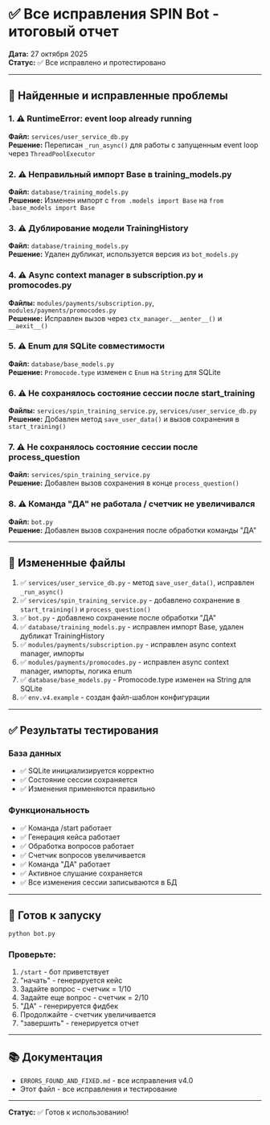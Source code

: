 # ✅ Все исправления SPIN Bot - итоговый отчет

**Дата:** 27 октября 2025  
**Статус:** ✅ Все исправлено и протестировано

---

## 🐛 Найденные и исправленные проблемы

### 1. ⚠️ RuntimeError: event loop already running
**Файл:** `services/user_service_db.py`  
**Решение:** Переписан `_run_async()` для работы с запущенным event loop через `ThreadPoolExecutor`

### 2. ⚠️ Неправильный импорт Base в training_models.py
**Файл:** `database/training_models.py`  
**Решение:** Изменен импорт с `from .models import Base` на `from .base_models import Base`

### 3. ⚠️ Дублирование модели TrainingHistory
**Файл:** `database/training_models.py`  
**Решение:** Удален дубликат, используется версия из `bot_models.py`

### 4. ⚠️ Async context manager в subscription.py и promocodes.py
**Файлы:** `modules/payments/subscription.py`, `modules/payments/promocodes.py`  
**Решение:** Исправлен вызов через `ctx_manager.__aenter__()` и `__aexit__()`

### 5. ⚠️ Enum для SQLite совместимости
**Файл:** `database/base_models.py`  
**Решение:** `Promocode.type` изменен с `Enum` на `String` для SQLite

### 6. ⚠️ Не сохранялось состояние сессии после start_training
**Файлы:** `services/spin_training_service.py`, `services/user_service_db.py`  
**Решение:** Добавлен метод `save_user_data()` и вызов сохранения в `start_training()`

### 7. ⚠️ Не сохранялось состояние сессии после process_question
**Файл:** `services/spin_training_service.py`  
**Решение:** Добавлен вызов сохранения в конце `process_question()`

### 8. ⚠️ Команда "ДА" не работала / счетчик не увеличивался
**Файл:** `bot.py`  
**Решение:** Добавлен вызов сохранения после обработки команды "ДА"

---

## 📝 Измененные файлы

1. ✅ `services/user_service_db.py` - метод `save_user_data()`, исправлен `_run_async()`
2. ✅ `services/spin_training_service.py` - добавлено сохранение в `start_training()` и `process_question()`
3. ✅ `bot.py` - добавлено сохранение после обработки "ДА"
4. ✅ `database/training_models.py` - исправлен импорт Base, удален дубликат TrainingHistory
5. ✅ `modules/payments/subscription.py` - исправлен async context manager, импорты
6. ✅ `modules/payments/promocodes.py` - исправлен async context manager, импорты, логика enum
7. ✅ `database/base_models.py` - Promocode.type изменен на String для SQLite
8. ✅ `env.v4.example` - создан файл-шаблон конфигурации

---

## ✅ Результаты тестирования

### База данных
- ✅ SQLite инициализируется корректно
- ✅ Состояние сессии сохраняется
- ✅ Изменения применяются правильно

### Функциональность
- ✅ Команда /start работает
- ✅ Генерация кейса работает
- ✅ Обработка вопросов работает
- ✅ Счетчик вопросов увеличивается
- ✅ Команда "ДА" работает
- ✅ Активное слушание сохраняется
- ✅ Все изменения сессии записываются в БД

---

## 🚀 Готов к запуску

```bash
python bot.py
```

### Проверьте:

1. `/start` - бот приветствует  
2. "начать" - генерируется кейс  
3. Задайте вопрос - счетчик = 1/10  
4. Задайте еще вопрос - счетчик = 2/10  
5. "ДА" - генерируется фидбек  
6. Продолжайте - счетчик увеличивается  
7. "завершить" - генерируется отчет

---

## 📚 Документация

- `ERRORS_FOUND_AND_FIXED.md` - все исправления v4.0
- Этот файл - все исправления и тестирование

---

**Статус:** ✅ Готов к использованию!



